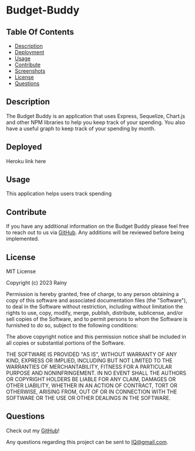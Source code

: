 # Budget-Buddy
## Table Of Contents
<!-- click each bullet to move to the associated section -->
* [Description](#description)
* [Deployment](#deployed)
* [Usage](#usage)
* [Contribute](#contribute)
* [Screenshots](#screenshot)
* [License](#license)
* [Questions](#questions)
## Description
The Budget Buddy is an application that uses Express, Sequelize, Chart.js and other NPM libraries to help you keep track of your spending. 
You also have a useful graph to keep track of your spending by month.

## Deployed
Heroku link here


## Usage

This application helps users track spending 

## Contribute

If you have any additional information on the Budget Buddy please feel free to reach out to us via  [GitHub](https://github.com/MzRainy/Employee_Tracker). 
Any additions will be reviewed before being implemented.


## License

MIT License

Copyright (c) 2023 Rainy

Permission is hereby granted, free of charge, to any person obtaining a copy
of this software and associated documentation files (the "Software"), to deal
in the Software without restriction, including without limitation the rights
to use, copy, modify, merge, publish, distribute, sublicense, and/or sell
copies of the Software, and to permit persons to whom the Software is
furnished to do so, subject to the following conditions:

The above copyright notice and this permission notice shall be included in all
copies or substantial portions of the Software.

THE SOFTWARE IS PROVIDED "AS IS", WITHOUT WARRANTY OF ANY KIND, EXPRESS OR
IMPLIED, INCLUDING BUT NOT LIMITED TO THE WARRANTIES OF MERCHANTABILITY,
FITNESS FOR A PARTICULAR PURPOSE AND NONINFRINGEMENT. IN NO EVENT SHALL THE
AUTHORS OR COPYRIGHT HOLDERS BE LIABLE FOR ANY CLAIM, DAMAGES OR OTHER
LIABILITY, WHETHER IN AN ACTION OF CONTRACT, TORT OR OTHERWISE, ARISING FROM,
OUT OF OR IN CONNECTION WITH THE SOFTWARE OR THE USE OR OTHER DEALINGS IN THE
SOFTWARE.

## Questions

Check out my [GitHub](https://github.com/MzRainy/Employee_Tracker)!

Any questions regarding this project can be sent to IQ@gmail.com.